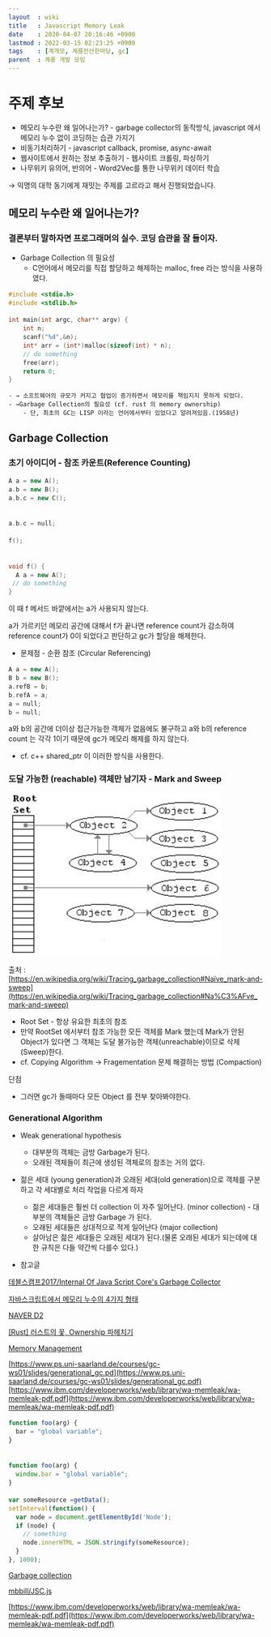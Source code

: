 ```yaml
---
layout  : wiki
title   : Javascript Memory Leak
date    : 2020-04-07 20:16:46 +0900
lastmod : 2022-03-15 02:23:25 +0900
tags    : [계개모, 계룡전산한마당, gc]
parent  : 계룡 개발 모임
---
```


# 주제 후보

- 메모리 누수란 왜 일어나는가? - garbage collector의 동작방식, javascript 에서 메모리 누수 없이 코딩하는 습관 가지기
- 비동기처리하기 - javascript callback, promise, async-await
- 웹사이트에서 원하는 정보 추출하기 - 웹사이트 크롤링, 파싱하기
- 나무위키 유의어, 반의어 - Word2Vec를 통한 나무위키 데이터 학습

→ 익명의 대학 동기에게 재밋는 주제를 고르라고 해서 진행되었습니다.

## 메모리 누수란 왜 일어나는가?

### 결론부터 말하자면 프로그래머의 실수. 코딩 습관을 잘 들이자.

- Garbage Collection 의 필요성
    - C언어에서 메모리를 직접 할당하고 해제하는 malloc, free 라는 방식을 사용하였다.

```cpp
#include <stdio.h>
#include <stdlib.h>

int main(int argc, char** argv) {
    int n;
    scanf("%d",&n);
    int* arr = (int*)malloc(sizeof(int) * n);
    // do something
    free(arr);
    return 0;
}
```

    - → 소프트웨어의 규모가 커지고 협업이 증가하면서 메모리를 책임지지 못하게 되었다.
    - →Garbage Collection의 필요성 (cf. rust 의 memory ownership)
        - 단, 최초의 GC는 LISP 이라는 언어에서부터 있었다고 알려져있음.(1958년)

## Garbage Collection

### 초기 아이디어 - 참조 카운트(Reference Counting)
```cpp
A a = new A();
a.b = new B();
a.b.c = new C();


a.b.c = null;

f();


void f() {
  A a = new A();
 // do something
}
```

이 때 f 메서드 바깥에서는 a가 사용되지 않는다.

a가 가르키던 메모리 공간에 대해서 f가 끝나면 reference count가 감소하여 reference count가 0이 되었다고 판단하고 gc가 할당을 해제한다.

- 문제점 - 순환 참조 (Circular Referencing)

```cpp
A a = new A();
B b = new B();
a.refB = b;
b.refA = a;
a = null;
b = null;
```

a와 b의 공간에 더이상 접근가능한 객체가 없음에도 불구하고 a와 b의 reference count 는 각각 1이기 때문에 gc가 메모리 해제를 하지 않는다.

- cf. c++ shared_ptr 이 이러한 방식을 사용한다.

### 도달 가능한 (reachable) 객체만 남기자 - Mark and Sweep



![gc.png](gc.png)

출처 : [https://en.wikipedia.org/wiki/Tracing_garbage_collection#Naïve_mark-and-sweep](https://en.wikipedia.org/wiki/Tracing_garbage_collection#Na%C3%AFve_mark-and-sweep)

- Root Set - 항상 유요한 최초의 참조
- 만약 RootSet 에서부터 참조 가능한 모든 객체를 Mark 했는데 Mark가 안된 Object가 있다면 그 객체는 도달 불가능한 객체(unreachable)이므로 삭제(Sweep)한다.
- cf. Copying Algorithm → Fragementation 문제 해결하는 방법 (Compaction)

단점

- 그러면 gc가 돌때마다 모든 Object 를 전부 찾아봐야한다.

### Generational Algorithm

- Weak generational hypothesis
    - 대부분의 객체는 금방 Garbage가 된다.
    - 오래된 객체들이 최근에 생성된 객체로의 참조는 거의 없다.
- 젊은 세대 (young generation)과 오래된 세대(old generation)으로 객체를 구분하고 각 세대별로 처리 작업을 다르게 하자
    - 젊은 세대들은 훨씬 더 collection 이 자주 일어난다. (minor collection) - 대부분의 객체들은 금방 Garbage 가 된다.
    - 오래된 세대들은 상대적으로 적게 일어난다 (major collection)
    - 살아남은 젊은 세대들은 오래된 세대가 된다.(물론 오래된 세대가 되는데에 대한 규칙은 다들 약간씩 다를수 있다.)

- 참고글

[데블스캠프2017/Internal Of Java Script Core's Garbage Collector](https://wiki.zeropage.org/wiki.php/%EB%8D%B0%EB%B8%94%EC%8A%A4%EC%BA%A0%ED%94%842017/InternalOfJavaScriptCore%27sGarbageCollector)

[자바스크립트에서 메모리 누수의 4가지 형태](https://itstory.tk/entry/%EC%9E%90%EB%B0%94%EC%8A%A4%ED%81%AC%EB%A6%BD%ED%8A%B8%EC%97%90%EC%84%9C-%EB%A9%94%EB%AA%A8%EB%A6%AC-%EB%88%84%EC%88%98%EC%9D%98-4%EA%B0%80%EC%A7%80-%ED%98%95%ED%83%9C)

[NAVER D2](https://d2.naver.com/helloworld/1329)

[[Rust] 러스트의 꽃, Ownership 파헤치기](https://medium.com/@skc7401/rust-%EB%9F%AC%EC%8A%A4%ED%8A%B8%EC%9D%98-%EA%BD%83-ownership-%ED%8C%8C%ED%97%A4%EC%B9%98%EA%B8%B0-2f9c6b744c38)

[Memory Management](https://developer.mozilla.org/en-US/docs/Web/JavaScript/Memory_Management)

[https://www.ps.uni-saarland.de/courses/gc-ws01/slides/generational_gc.pd](https://www.ps.uni-saarland.de/courses/gc-ws01/slides/generational_gc.pdf)[https://www.ibm.com/developerworks/web/library/wa-memleak/wa-memleak-pdf.pdf](https://www.ibm.com/developerworks/web/library/wa-memleak/wa-memleak-pdf.pdf)

```javascript
function foo(arg) {
  bar = "global variable";
}


function foo(arg) {
  window.bar = "global variable";
}

var someResource =getData();
setInterval(function() {
  var node = document.getElementById('Node');
  if (node) {
    // something
    node.innerHTML = JSON.stringify(someResource);
  }
}, 1000);
```

[Garbage collection](https://javascript.info/garbage-collection)

[mbbill/JSC.js](https://github.com/mbbill/JSC.js)

[https://www.ibm.com/developerworks/web/library/wa-memleak/wa-memleak-pdf.pdf](https://www.ibm.com/developerworks/web/library/wa-memleak/wa-memleak-pdf.pdf)
